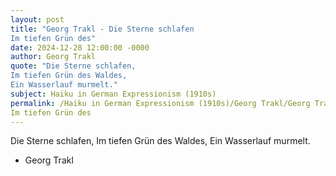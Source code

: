 ```yaml
---
layout: post
title: "Georg Trakl - Die Sterne schlafen
Im tiefen Grün des"
date: 2024-12-28 12:00:00 -0000
author: Georg Trakl
quote: "Die Sterne schlafen,
Im tiefen Grün des Waldes,
Ein Wasserlauf murmelt."
subject: Haiku in German Expressionism (1910s)
permalink: /Haiku in German Expressionism (1910s)/Georg Trakl/Georg Trakl - Die Sterne schlafen
Im tiefen Grün des
---
```


Die Sterne schlafen,
Im tiefen Grün des Waldes,
Ein Wasserlauf murmelt.

- Georg Trakl
